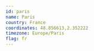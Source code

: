 ```yaml
---
id: paris
name: Paris
country: France
coordinates: 48.856613,2.352222
timezone: Europe/Paris
flag: fr
---
```

